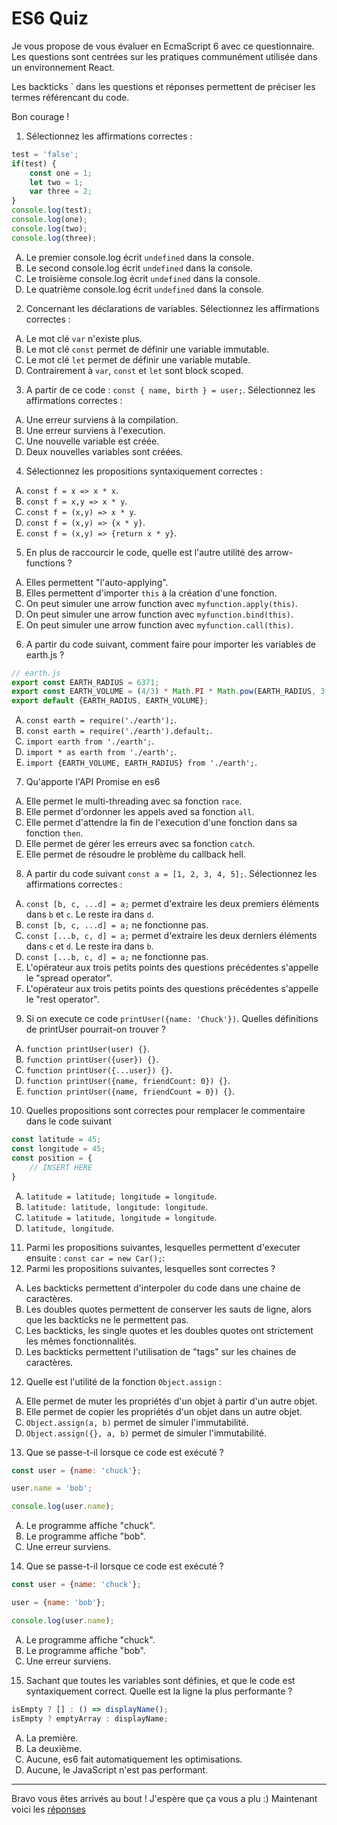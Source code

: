 <style type="text/css">
    ul { list-style-type: upper-alpha; }
</style>
# ES6 Quiz

Je vous propose de vous évaluer en EcmaScript 6 avec ce questionnaire.
Les questions sont centrées sur les pratiques communément utilisée dans un environnement React.

Les backticks ` dans les questions et réponses permettent de préciser les termes référencant du code.

Bon courage !

1. Sélectionnez les affirmations correctes :

  ```javascript
  test = 'false';
  if(test) {
      const one = 1;
      let two = 1;
      var three = 2;
  }
  console.log(test);
  console.log(one);
  console.log(two);
  console.log(three);
  ```

  * Le premier console.log écrit `undefined` dans la console.
  * Le second console.log écrit `undefined` dans la console.
  * Le troisième console.log écrit `undefined` dans la console.
  * Le quatrième console.log écrit `undefined` dans la console.


2. Concernant les déclarations de variables. Sélectionnez les affirmations correctes :

  * Le mot clé `var` n'existe plus.
  * Le mot clé `const` permet de définir une variable immutable.
  * Le mot clé `let` permet de définir une variable mutable.
  * Contrairement à `var`, `const` et `let` sont block scoped.
  

3. A partir de ce code : `const { name, birth } = user;`. Sélectionnez les affirmations correctes :

  * Une erreur surviens à la compilation.
  * Une erreur surviens à l'execution.
  * Une nouvelle variable est créée.
  * Deux nouvelles variables sont créées.


4. Sélectionnez les propositions syntaxiquement correctes :

  * `const f = x => x * x`.
  * `const f = x,y => x * y`.
  * `const f = (x,y) => x * y`.
  * `const f = (x,y) => {x * y}`.
  * `const f = (x,y) => {return x * y}`.


5. En plus de raccourcir le code, quelle est l'autre utilité des arrow-functions ?

  * Elles permettent "l'auto-applying".
  * Elles permettent d'importer `this` à la création d'une fonction.
  * On peut simuler une arrow function avec `myfunction.apply(this)`.
  * On peut simuler une arrow function avec `myfunction.bind(this)`.
  * On peut simuler une arrow function avec `myfunction.call(this)`.


6. A partir du code suivant, comment faire pour importer les variables de earth.js ?

  ```javascript
  // earth.js
  export const EARTH_RADIUS = 6371;
  export const EARTH_VOLUME = (4/3) * Math.PI * Math.pow(EARTH_RADIUS, 3);
  export default {EARTH_RADIUS, EARTH_VOLUME};
  ```

  * `const earth = require('./earth');`.
  * `const earth = require('./earth').default;`.
  * `import earth from './earth';`.
  * `import * as earth from './earth';`.
  * `import {EARTH_VOLUME, EARTH_RADIUS} from './earth';`.


7. Qu'apporte l'API Promise en es6

  * Elle permet le multi-threading avec sa fonction `race`.
  * Elle permet d'ordonner les appels aved sa fonction `all`.
  * Elle permet d'attendre la fin de l'execution d'une fonction dans sa fonction `then`.
  * Elle permet de gérer les erreurs avec sa fonction `catch`.
  * Elle permet de résoudre le problème du callback hell.


8. A partir du code suivant `const a = [1, 2, 3, 4, 5];`. Sélectionnez les affirmations correctes :

  * `const [b, c, ...d] = a;` permet d'extraire les deux premiers éléments dans `b` et `c`. Le reste ira dans `d`.
  * `const [b, c, ...d] = a;` ne fonctionne pas.
  * `const [...b, c, d] = a;` permet d'extraire les deux derniers éléments dans `c` et `d`. Le reste ira dans `b`.
  * `const [...b, c, d] = a;` ne fonctionne pas.
  * L'opérateur aux trois petits points des questions précédentes s'appelle le "spread operator".
  * L'opérateur aux trois petits points des questions précédentes s'appelle le "rest operator".


9. Si on execute ce code `printUser({name: 'Chuck'})`. Quelles définitions de printUser pourrait-on trouver ?

  * `function printUser(user) {}`.
  * `function printUser({user}) {}`.
  * `function printUser({...user}) {}`.
  * `function printUser({name, friendCount: 0}) {}`.
  * `function printUser({name, friendCount = 0}) {}`.


10. Quelles propositions sont correctes pour remplacer le commentaire dans le code suivant

  ```javascript
  const latitude = 45;
  const longitude = 45;
  const position = {
      // INSERT HERE
  }
  ```

  * `latitude = latitude; longitude = longitude`.
  * `latitude: latitude, longitude: longitude`.
  * `latitude = latitude, longitude = longitude`.
  * `latitude, longitude`.


11. Parmi les propositions suivantes, lesquelles permettent d'executer ensuite : `const car = new Car();`:
11. Parmi les propositions suivantes, lesquelles sont correctes ?

  * Les backticks permettent d'interpoler du code dans une chaine de caractères.
  * Les doubles quotes permettent de conserver les sauts de ligne, alors que les backticks ne le permettent pas.
  * Les backticks, les single quotes et les doubles quotes ont strictement les mêmes fonctionnalités.
  * Les backticks permettent l'utilisation de "tags" sur les chaines de caractères.


12. Quelle est l'utilité de la fonction `Object.assign` :

  * Elle permet de muter les propriétés d'un objet à partir d'un autre objet.
  * Elle permet de copier les propriétés d'un objet dans un autre objet.
  * `Object.assign(a, b)` permet de simuler l'immutabilité.
  * `Object.assign({}, a, b)` permet de simuler l'immutabilité.


13. Que se passe-t-il lorsque ce code est exécuté ?

  ```javascript
  const user = {name: 'chuck'};

  user.name = 'bob';

  console.log(user.name);
  ```

  * Le programme affiche "chuck".
  * Le programme affiche "bob".
  * Une erreur surviens.


14. Que se passe-t-il lorsque ce code est exécuté ?

  ```javascript
  const user = {name: 'chuck'};

  user = {name: 'bob'};

  console.log(user.name);
  ```

  * Le programme affiche "chuck".
  * Le programme affiche "bob".
  * Une erreur surviens.


15. Sachant que toutes les variables sont définies, et que le code est syntaxiquement correct. Quelle est la ligne la plus performante ?

  ```javascript
  isEmpty ? [] : () => displayName();
  isEmpty ? emptyArray : displayName;
  ```

  * La première.
  * La deuxième.
  * Aucune, es6 fait automatiquement les optimisations.
  * Aucune, le JavaScript n'est pas performant.

---

Bravo vous êtes arrivés au bout ! J'espère que ça vous a plu :)
Maintenant voici les [réponses](./Quiz-answers.md)
